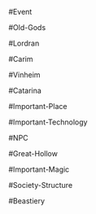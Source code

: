 #Event

#Old-Gods

#Lordran

#Carim

#Vinheim

#Catarina

#Important-Place

#Important-Technology

#NPC

#Great-Hollow

#Important-Magic

#Society-Structure

#Beastiery

